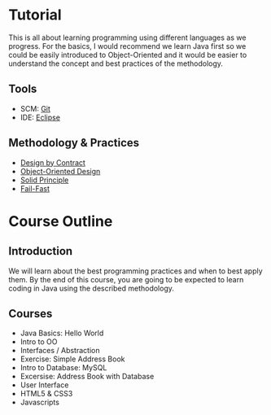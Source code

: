 # Tutorial

This is all about learning programming using different languages as we progress. For the basics, I would recommend we learn Java first so we could be easily introduced to Object-Oriented and it would be easier to understand the concept and best practices of the methodology.

## Tools
- SCM: [Git](https://github.com/shiorap/javatutorial)
- IDE: [Eclipse](https://www.eclipse.org/)

## Methodology & Practices
- [Design by Contract](https://en.wikipedia.org/wiki/Design_by_contract)
- [Object-Oriented Design](https://en.wikipedia.org/wiki/Object-oriented_design)
- [Solid Principle](https://en.wikipedia.org/wiki/SOLID_(object-oriented_design))
- [Fail-Fast](https://en.wikipedia.org/wiki/Fail-fast)

# Course Outline

## Introduction
We will learn about the best programming practices and when to best apply them. By the end of this course, you are going to be expected to learn coding in Java using the described methodology.

## Courses
- Java Basics: Hello World
- Intro to OO
- Interfaces / Abstraction
- Exercise: Simple Address Book 
- Intro to Database: MySQL
- Excersise: Address Book with Database
- User Interface
- HTML5 & CSS3
- Javascripts
